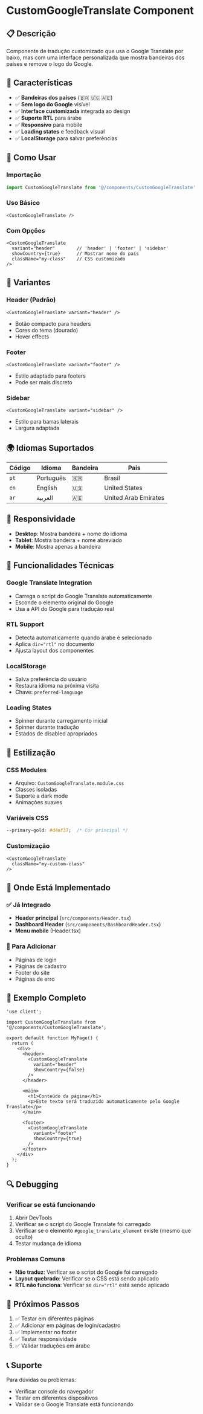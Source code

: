 # CustomGoogleTranslate Component

## 📋 Descrição

Componente de tradução customizado que usa o Google Translate por baixo, mas com uma interface personalizada que mostra bandeiras dos países e remove o logo do Google.

## 🎯 Características

- ✅ **Bandeiras dos países** (🇧🇷 🇺🇸 🇦🇪)
- ✅ **Sem logo do Google** visível
- ✅ **Interface customizada** integrada ao design
- ✅ **Suporte RTL** para árabe
- ✅ **Responsivo** para mobile
- ✅ **Loading states** e feedback visual
- ✅ **LocalStorage** para salvar preferências

## 🚀 Como Usar

### Importação
```typescript
import CustomGoogleTranslate from '@/components/CustomGoogleTranslate';
```

### Uso Básico
```tsx
<CustomGoogleTranslate />
```

### Com Opções
```tsx
<CustomGoogleTranslate 
  variant="header"        // 'header' | 'footer' | 'sidebar'
  showCountry={true}      // Mostrar nome do país
  className="my-class"    // CSS customizado
/>
```

## 🎨 Variantes

### Header (Padrão)
```tsx
<CustomGoogleTranslate variant="header" />
```
- Botão compacto para headers
- Cores do tema (dourado)
- Hover effects

### Footer
```tsx
<CustomGoogleTranslate variant="footer" />
```
- Estilo adaptado para footers
- Pode ser mais discreto

### Sidebar
```tsx
<CustomGoogleTranslate variant="sidebar" />
```
- Estilo para barras laterais
- Largura adaptada

## 🌍 Idiomas Suportados

| Código | Idioma | Bandeira | País |
|--------|--------|----------|------|
| `pt` | Português | 🇧🇷 | Brasil |
| `en` | English | 🇺🇸 | United States |
| `ar` | العربية | 🇦🇪 | United Arab Emirates |

## 📱 Responsividade

- **Desktop**: Mostra bandeira + nome do idioma
- **Tablet**: Mostra bandeira + nome abreviado
- **Mobile**: Mostra apenas a bandeira

## 🔧 Funcionalidades Técnicas

### Google Translate Integration
- Carrega o script do Google Translate automaticamente
- Esconde o elemento original do Google
- Usa a API do Google para tradução real

### RTL Support
- Detecta automaticamente quando árabe é selecionado
- Aplica `dir="rtl"` no documento
- Ajusta layout dos componentes

### LocalStorage
- Salva preferência do usuário
- Restaura idioma na próxima visita
- Chave: `preferred-language`

### Loading States
- Spinner durante carregamento inicial
- Spinner durante tradução
- Estados de disabled apropriados

## 🎨 Estilização

### CSS Modules
- Arquivo: `CustomGoogleTranslate.module.css`
- Classes isoladas
- Suporte a dark mode
- Animações suaves

### Variáveis CSS
```css
--primary-gold: #d4af37;  /* Cor principal */
```

### Customização
```tsx
<CustomGoogleTranslate 
  className="my-custom-class"
/>
```

## 📍 Onde Está Implementado

### ✅ Já Integrado
- **Header principal** (`src/components/Header.tsx`)
- **Dashboard Header** (`src/components/DashboardHeader.tsx`)
- **Menu mobile** (Header.tsx)

### 🔄 Para Adicionar
- Páginas de login
- Páginas de cadastro
- Footer do site
- Páginas de erro

## 🚀 Exemplo Completo

```tsx
'use client';

import CustomGoogleTranslate from '@/components/CustomGoogleTranslate';

export default function MyPage() {
  return (
    <div>
      <header>
        <CustomGoogleTranslate 
          variant="header" 
          showCountry={false}
        />
      </header>
      
      <main>
        <h1>Conteúdo da página</h1>
        <p>Este texto será traduzido automaticamente pelo Google Translate</p>
      </main>
      
      <footer>
        <CustomGoogleTranslate 
          variant="footer" 
          showCountry={true}
        />
      </footer>
    </div>
  );
}
```

## 🔍 Debugging

### Verificar se está funcionando
1. Abrir DevTools
2. Verificar se o script do Google Translate foi carregado
3. Verificar se o elemento `#google_translate_element` existe (mesmo que oculto)
4. Testar mudança de idioma

### Problemas Comuns
- **Não traduz**: Verificar se o script do Google foi carregado
- **Layout quebrado**: Verificar se o CSS está sendo aplicado
- **RTL não funciona**: Verificar se `dir="rtl"` está sendo aplicado

## 🎯 Próximos Passos

1. ✅ Testar em diferentes páginas
2. ✅ Adicionar em páginas de login/cadastro
3. ✅ Implementar no footer
4. ✅ Testar responsividade
5. ✅ Validar traduções em árabe

## 📞 Suporte

Para dúvidas ou problemas:
- Verificar console do navegador
- Testar em diferentes dispositivos
- Validar se o Google Translate está funcionando
